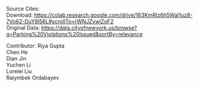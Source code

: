 Source Cites:<br>
Download: https://colab.research.google.com/drive/163KmRIz6h5Wal1uz8-7Vo62-DuY8l56L#scrollTo=rWNJZvwjZoF2 <br>
Original Data: https://data.cityofnewyork.us/browse?q=Parking%20Violations%20Issued&sortBy=relevance<br>

Contributor:
Riya Gupta<br>
Chen He<br>
Dian Jin<br>
Yuchen Li<br>
Lorelei Liu<br>
Raiymbek Ordabayev<br>

